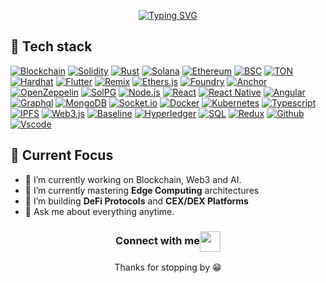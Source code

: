 <p align="center">
  <a href="https://git.io/typing-svg"><img src="https://readme-typing-svg.demolab.com?font=Fira+Code&weight=600&size=25&pause=1000&color=0DF74E&center=true&width=700&lines=Build+next+generation+BLOCKCHAIN+with+AI!;Senior+blockchain+developer;High+quality+at+high+speed%E2%80%94every+time" alt="Typing SVG" /></a>
</p>

## 🧰 Tech stack
[![Blockchain](https://img.shields.io/badge/-Blockchain-black?style=for-the-badge&logo=bitcoin&logoColor=white)]()
[![Solidity](https://img.shields.io/badge/-Solidity-3c3c3d?style=for-the-badge&logo=ethereum&logoColor=white)]()
[![Rust](https://img.shields.io/badge/-Rust-000000?style=for-the-badge&logo=rust&logoColor=white)](https://www.rust-lang.org/)
[![Solana](https://img.shields.io/badge/-Solana-9945FF?style=for-the-badge&logo=solana&logoColor=white)](https://solana.com/)
[![Ethereum](https://img.shields.io/badge/-Ethereum-3c3c3d?style=for-the-badge&logo=ethereum&logoColor=white)](https://ethereum.org/)
[![BSC](https://img.shields.io/badge/-Binance%20Smart%20Chain-F3BA2F?style=for-the-badge&logo=binance&logoColor=black)](https://www.bnbchain.org/)
[![TON](https://img.shields.io/badge/-TON-0098EA?style=for-the-badge&logo=telegram&logoColor=white)](https://ton.org/)
[![Hardhat](https://img.shields.io/badge/-Hardhat-fcc72c?style=for-the-badge&logo=hardhat&logoColor=black)](https://hardhat.org/)
[![Flutter](https://img.shields.io/badge/-Flutter-02569B?style=for-the-badge&logo=flutter&logoColor=white)](https://flutter.dev/)
[![Remix](https://img.shields.io/badge/-Remix%20IDE-000000?style=for-the-badge&logo=remix&logoColor=white)](https://remix.ethereum.org/)
[![Ethers.js](https://img.shields.io/badge/-Ethers.js-3c3c3d?style=for-the-badge&logo=ethereum&logoColor=white)](https://docs.ethers.org/)
[![Foundry](https://img.shields.io/badge/-Foundry-e4b62c?style=for-the-badge&logo=forge&logoColor=black)](https://book.getfoundry.sh/)
[![Anchor](https://img.shields.io/badge/-Anchor-0a0a23?style=for-the-badge&logo=solana&logoColor=00ffbd)](https://book.anchor-lang.com/)
[![OpenZeppelin](https://img.shields.io/badge/-OpenZeppelin-4E5EE4?style=for-the-badge&logo=openzeppelin&logoColor=white)](https://openzeppelin.com/)
[![SolPG](https://img.shields.io/badge/-SolPG-9945FF?style=for-the-badge&logo=solana&logoColor=white)](https://github.com/Crypto-Punkers/solpg)
[![Node.js](https://img.shields.io/badge/-Node.js-339933?style=for-the-badge&logo=Node.js&logoColor=white)]()
[![React](https://img.shields.io/badge/-React-black?style=for-the-badge&logo=react&logoColor=blue)]()
[![React Native](https://img.shields.io/badge/-React_Native-blue?style=for-the-badge&logo=react&logoColor=white)]()
[![Angular](https://img.shields.io/badge/-Angular-d2082d?style=for-the-badge&logo=angular&logoColor=white)]()
[![Graphql](https://img.shields.io/badge/-Graph_QL-ff1493?style=for-the-badge&logo=graphql&logoColor=white)]()
[![MongoDB](https://img.shields.io/badge/-MongoDB-darkgreen?style=for-the-badge&logo=mongodb&logoColor=white)]()
[![Socket.io](https://img.shields.io/badge/-Socket.io-black?style=for-the-badge&logo=socket.io&logoColor=white)]()
[![Docker](https://img.shields.io/badge/-Docker-2496ed?style=for-the-badge&logo=docker&logoColor=white)]()
[![Kubernetes](https://img.shields.io/badge/-Kubernetes-326ce5?style=for-the-badge&logo=kubernetes&logoColor=white)]()
[![Typescript](https://img.shields.io/badge/-Typescript-007acc?style=for-the-badge&logo=typescript&logoColor=white)]()
[![IPFS](https://img.shields.io/badge/-IPFS-23bbad?style=for-the-badge&logo=ipfs&logoColor=white)]()
[![Web3.js](https://img.shields.io/badge/-Web3.js-black?style=for-the-badge&logo=javascript&logoColor=)]()
[![Baseline](https://img.shields.io/badge/-Baseline-orange?style=for-the-badge&logo=buffer&logoColor=white)]()
[![Hyperledger](https://img.shields.io/badge/-Hyperledger-7d00ff?style=for-the-badge&logo=linux-foundation&logoColor=white)]()
[![SQL](https://img.shields.io/badge/-SQL-d2082d?style=for-the-badge&logo=mysql&logoColor=white)]()
[![Redux](https://img.shields.io/badge/-Redux-764abc?style=for-the-badge&logo=redux&logoColor=white)]()
[![Github](https://img.shields.io/badge/-GitHub-black?style=for-the-badge&logo=github&logoColor=white)]()
[![Vscode](https://img.shields.io/badge/-VSCode-007acc?style=for-the-badge&logo=visual-studio-code&logoColor=white)]()

## 🌱 Current Focus
- 🔭 I’m currently working on Blockchain, Web3 and AI.
- 🌱 I’m currently mastering **Edge Computing** architectures
- 🔮 I’m building **DeFi Protocols** and **CEX/DEX Platforms**
- 💬 Ask me about everything anytime.

<div align="center">
  <h3 align="center">Connect with me<img align="center" src="https://github.com/rajput2107/rajput2107/blob/master/Assets/Handshake.gif" height="33px" /></h3> 
</div>
<p align="center">
  Thanks for stopping by 😁<br/>
</p>



